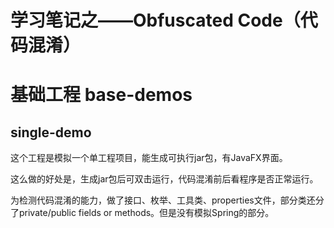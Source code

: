 # 学习笔记之——Obfuscated Code（代码混淆）

# 基础工程 base-demos

## single-demo

这个工程是模拟一个单工程项目，能生成可执行jar包，有JavaFX界面。

这么做的好处是，生成jar包后可双击运行，代码混淆前后看程序是否正常运行。

为检测代码混淆的能力，做了接口、枚举、工具类、properties文件，部分类还分了private/public fields or methods。但是没有模拟Spring的部分。
